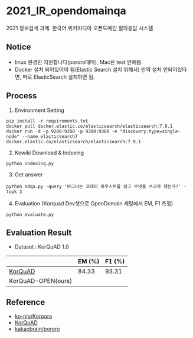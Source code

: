 # 2021_IR_opendomainqa
2021 정보검색 과제. 한국어 위키피디아 오픈도메인 질의응답 시스템

## Notice
+ linux 환경만 지원합니다(pororo때매), Mac은 test 안해봄.
+ Docker 설치 되어있어야 됨(Elastic Search 설치 위해서) 만약 설치 안되어있다면, 따로 ElasticSearch 설치하면 됨.

## Process

1. Environment Setting
```console
pip install -r requirements.txt
docker pull docker.elastic.co/elasticsearch/elasticsearch:7.9.1
docker run -d -p 9200:9200 -p 9300:9300 -e "discovery.type=single-node" --name elasticsearch7 docker.elastic.co/elasticsearch/elasticsearch:7.9.1
```

2. Kowiki Download & Indexing
```console
python indexing.py
```

3. Get answer
```console
python odqa.py -query '바그너는 괴테의 파우스트를 읽고 무엇을 쓰고자 했는가?' -topk 3
```

4. Evaluation (Korquad Dev셋으로 OpenDomain 세팅에서 EM, F1 측정)
```console
python evaluate.py
```

## Evaluation Result
 - Dataset : KorQuAD 1.0

|                     | EM (%) | F1 (%) |
| ----------------- | ------------ | ------------ |
| [KorQuAD](https://kakaobrain.github.io/pororo/tagging/mrc.html)            | 84.33    | 93.31    |
| KorQuAD-OPEN(ours) |         |         |


## Reference
- [ko-nlp/Korpora](https://github.com/ko-nlp/Korpora)
- [KorQuAD](https://korquad.github.io/KorQuad%201.0/)
- [kakaobrain/pororo](https://github.com/kakaobrain/pororo)
